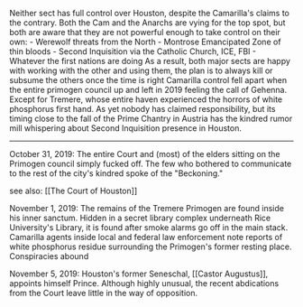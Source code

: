Neither sect has full control over Houston, despite the Camarilla's claims to the contrary. Both the Cam and the Anarchs are vying for the top spot, but both are aware that they are not powerful enough to take control on their own:
		- Werewolf threats from the North
		- Montrose Emancipated Zone of thin bloods
		- Second Inquisition via the Catholic Church, ICE, FBI
		- Whatever the first nations are doing
 As a result, both major sects are happy with working with the other and using them, the plan is to always kill or subsume the others once the time is right
Camarilla control fell apart when the entire primogen council up and left in 2019 feeling the call of Gehenna. Except for Tremere, whose entire haven experienced the horrors of white phosphorus first hand. As yet nobody has claimed responsibility, but its timing close to the fall of the Prime Chantry in Austria has the kindred rumor mill whispering about Second Inquisition presence in Houston.  

___
October 31, 2019: The entire Court and (most) of the elders sitting on the Primogen council simply fucked off. The few who bothered to communicate to the rest of the city's kindred spoke of the "Beckoning." 

see also: [[The Court of Houston]]

November 1, 2019: The remains of the Tremere Primogen are found inside his inner sanctum. Hidden in a secret library complex underneath Rice University's Library, it is found after smoke alarms go off in the main stack. Camarilla agents inside local and federal law enforcement note reports of white phosphorus residue surrounding the Primogen's former resting place. Conspiracies abound

November 5, 2019: Houston's former Seneschal, [[Castor Augustus]], appoints himself Prince. Although highly unusual, the recent abdications from the Court leave little in the way of opposition. 

